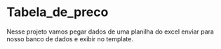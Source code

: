 # Tabela_de_preco

Nesse projeto vamos pegar dados de uma planilha do excel enviar para nosso banco de dados e exibir no template.
